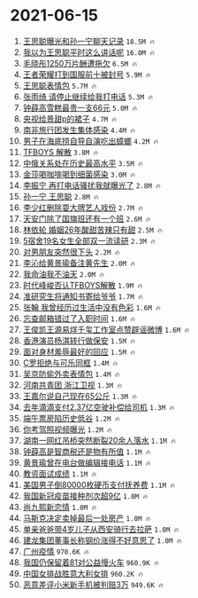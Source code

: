 # 2021-06-15

1. [王思聪曝光和孙一宁聊天记录](https://s.weibo.com/weibo?q=%23%E7%8E%8B%E6%80%9D%E8%81%AA%E6%9B%9D%E5%85%89%E5%92%8C%E5%AD%99%E4%B8%80%E5%AE%81%E8%81%8A%E5%A4%A9%E8%AE%B0%E5%BD%95%23&Refer=top) `18.5M 🔥`
1. [我以为王思聪平时这么讲话呢](https://s.weibo.com/weibo?q=%23%E6%88%91%E4%BB%A5%E4%B8%BA%E7%8E%8B%E6%80%9D%E8%81%AA%E5%B9%B3%E6%97%B6%E8%BF%99%E4%B9%88%E8%AE%B2%E8%AF%9D%E5%91%A2%23&Refer=top) `16.0M 🔥`
1. [毛晓彤1250万片酬遭拖欠](https://s.weibo.com/weibo?q=%23%E6%AF%9B%E6%99%93%E5%BD%A41250%E4%B8%87%E7%89%87%E9%85%AC%E9%81%AD%E6%8B%96%E6%AC%A0%23&Refer=top) `6.5M 🔥`
1. [王者荣耀打到国服前十被封号](https://s.weibo.com/weibo?q=%23%E7%8E%8B%E8%80%85%E8%8D%A3%E8%80%80%E6%89%93%E5%88%B0%E5%9B%BD%E6%9C%8D%E5%89%8D%E5%8D%81%E8%A2%AB%E5%B0%81%E5%8F%B7%23&Refer=top) `5.9M 🔥`
1. [王思聪表情包](https://s.weibo.com/weibo?q=%E7%8E%8B%E6%80%9D%E8%81%AA%E8%A1%A8%E6%83%85%E5%8C%85&Refer=top) `5.7M 🔥`
1. [张雨绮 请停止继续给我打电话](https://s.weibo.com/weibo?q=%E5%BC%A0%E9%9B%A8%E7%BB%AE%20%E8%AF%B7%E5%81%9C%E6%AD%A2%E7%BB%A7%E7%BB%AD%E7%BB%99%E6%88%91%E6%89%93%E7%94%B5%E8%AF%9D&Refer=top) `5.3M 🔥`
1. [钟薛高雪糕最贵一支66元](https://s.weibo.com/weibo?q=%23%E9%92%9F%E8%96%9B%E9%AB%98%E9%9B%AA%E7%B3%95%E6%9C%80%E8%B4%B5%E4%B8%80%E6%94%AF66%E5%85%83%23&Refer=top) `5.0M 🔥`
1. [央视给景甜p的裙子](https://s.weibo.com/weibo?q=%23%E5%A4%AE%E8%A7%86%E7%BB%99%E6%99%AF%E7%94%9Cp%E7%9A%84%E8%A3%99%E5%AD%90%23&Refer=top) `4.7M 🔥`
1. [南非旅行团发生集体感染](https://s.weibo.com/weibo?q=%E5%8D%97%E9%9D%9E%E6%97%85%E8%A1%8C%E5%9B%A2%E5%8F%91%E7%94%9F%E9%9B%86%E4%BD%93%E6%84%9F%E6%9F%93&Refer=top) `4.4M 🔥`
1. [男子在海底捞自导自演吃出蟑螂](https://s.weibo.com/weibo?q=%E7%94%B7%E5%AD%90%E5%9C%A8%E6%B5%B7%E5%BA%95%E6%8D%9E%E8%87%AA%E5%AF%BC%E8%87%AA%E6%BC%94%E5%90%83%E5%87%BA%E8%9F%91%E8%9E%82&Refer=top) `4.2M 🔥`
1. [TFBOYS 解散](https://s.weibo.com/weibo?q=TFBOYS%20%E8%A7%A3%E6%95%A3&Refer=top) `3.8M 🔥`
1. [中俄关系处在历史最高水平](https://s.weibo.com/weibo?q=%E4%B8%AD%E4%BF%84%E5%85%B3%E7%B3%BB%E5%A4%84%E5%9C%A8%E5%8E%86%E5%8F%B2%E6%9C%80%E9%AB%98%E6%B0%B4%E5%B9%B3&Refer=top) `3.5M 🔥`
1. [金莎喝咖啡喝到细菌感染](https://s.weibo.com/weibo?q=%23%E9%87%91%E8%8E%8E%E5%96%9D%E5%92%96%E5%95%A1%E5%96%9D%E5%88%B0%E7%BB%86%E8%8F%8C%E6%84%9F%E6%9F%93%23&Refer=top) `3.0M 🔥`
1. [李振宁 再打电话骚扰我就曝光了](https://s.weibo.com/weibo?q=%E6%9D%8E%E6%8C%AF%E5%AE%81%20%E5%86%8D%E6%89%93%E7%94%B5%E8%AF%9D%E9%AA%9A%E6%89%B0%E6%88%91%E5%B0%B1%E6%9B%9D%E5%85%89%E4%BA%86&Refer=top) `2.8M 🔥`
1. [孙一宁 王思聪](https://s.weibo.com/weibo?q=%E5%AD%99%E4%B8%80%E5%AE%81%20%E7%8E%8B%E6%80%9D%E8%81%AA&Refer=top) `2.8M 🔥`
1. [李少红删除耍大牌艺人戏份](https://s.weibo.com/weibo?q=%23%E6%9D%8E%E5%B0%91%E7%BA%A2%E5%88%A0%E9%99%A4%E8%80%8D%E5%A4%A7%E7%89%8C%E8%89%BA%E4%BA%BA%E6%88%8F%E4%BB%BD%23&Refer=top) `2.7M 🔥`
1. [天安门除了国旗班还有一个班](https://s.weibo.com/weibo?q=%23%E5%A4%A9%E5%AE%89%E9%97%A8%E9%99%A4%E4%BA%86%E5%9B%BD%E6%97%97%E7%8F%AD%E8%BF%98%E6%9C%89%E4%B8%80%E4%B8%AA%E7%8F%AD%23&Refer=top) `2.6M 🔥`
1. [林依轮 婚姻26年酸甜苦辣只有甜](https://s.weibo.com/weibo?q=%E6%9E%97%E4%BE%9D%E8%BD%AE%20%E5%A9%9A%E5%A7%BB26%E5%B9%B4%E9%85%B8%E7%94%9C%E8%8B%A6%E8%BE%A3%E5%8F%AA%E6%9C%89%E7%94%9C&Refer=top) `2.5M 🔥`
1. [5宿舍19名女生全部双一流读研](https://s.weibo.com/weibo?q=%235%E5%AE%BF%E8%88%8D19%E5%90%8D%E5%A5%B3%E7%94%9F%E5%85%A8%E9%83%A8%E5%8F%8C%E4%B8%80%E6%B5%81%E8%AF%BB%E7%A0%94%23&Refer=top) `2.3M 🔥`
1. [对男朋友突然很下头](https://s.weibo.com/weibo?q=%23%E5%AF%B9%E7%94%B7%E6%9C%8B%E5%8F%8B%E7%AA%81%E7%84%B6%E5%BE%88%E4%B8%8B%E5%A4%B4%23&Refer=top) `2.2M 🔥`
1. [李沁给黄景瑜备注黄先生](https://s.weibo.com/weibo?q=%23%E6%9D%8E%E6%B2%81%E7%BB%99%E9%BB%84%E6%99%AF%E7%91%9C%E5%A4%87%E6%B3%A8%E9%BB%84%E5%85%88%E7%94%9F%23&Refer=top) `2.0M 🔥`
1. [我命油我不油天](https://s.weibo.com/weibo?q=%23%E6%88%91%E5%91%BD%E6%B2%B9%E6%88%91%E4%B8%8D%E6%B2%B9%E5%A4%A9%23&Refer=top) `2.0M 🔥`
1. [时代峰峻否认TFBOYS解散](https://s.weibo.com/weibo?q=%23%E6%97%B6%E4%BB%A3%E5%B3%B0%E5%B3%BB%E5%90%A6%E8%AE%A4TFBOYS%E8%A7%A3%E6%95%A3%23&Refer=top) `1.9M 🔥`
1. [准研究生将通知书寄给爷爷](https://s.weibo.com/weibo?q=%23%E5%87%86%E7%A0%94%E7%A9%B6%E7%94%9F%E5%B0%86%E9%80%9A%E7%9F%A5%E4%B9%A6%E5%AF%84%E7%BB%99%E7%88%B7%E7%88%B7%23&Refer=top) `1.7M 🔥`
1. [张翰 我曾经历过生活中没有色彩](https://s.weibo.com/weibo?q=%E5%BC%A0%E7%BF%B0%20%E6%88%91%E6%9B%BE%E7%BB%8F%E5%8E%86%E8%BF%87%E7%94%9F%E6%B4%BB%E4%B8%AD%E6%B2%A1%E6%9C%89%E8%89%B2%E5%BD%A9&Refer=top) `1.6M 🔥`
1. [忘查邮箱错过了入职时间](https://s.weibo.com/weibo?q=%23%E5%BF%98%E6%9F%A5%E9%82%AE%E7%AE%B1%E9%94%99%E8%BF%87%E4%BA%86%E5%85%A5%E8%81%8C%E6%97%B6%E9%97%B4%23&Refer=top) `1.6M 🔥`
1. [王俊凯王源易烊千玺工作室点赞辟谣微博](https://s.weibo.com/weibo?q=%23%E7%8E%8B%E4%BF%8A%E5%87%AF%E7%8E%8B%E6%BA%90%E6%98%93%E7%83%8A%E5%8D%83%E7%8E%BA%E5%B7%A5%E4%BD%9C%E5%AE%A4%E7%82%B9%E8%B5%9E%E8%BE%9F%E8%B0%A3%E5%BE%AE%E5%8D%9A%23&Refer=top) `1.6M 🔥`
1. [香港演员杨淇转行做保安](https://s.weibo.com/weibo?q=%23%E9%A6%99%E6%B8%AF%E6%BC%94%E5%91%98%E6%9D%A8%E6%B7%87%E8%BD%AC%E8%A1%8C%E5%81%9A%E4%BF%9D%E5%AE%89%23&Refer=top) `1.5M 🔥`
1. [面对身材羞辱最好的回应](https://s.weibo.com/weibo?q=%23%E9%9D%A2%E5%AF%B9%E8%BA%AB%E6%9D%90%E7%BE%9E%E8%BE%B1%E6%9C%80%E5%A5%BD%E7%9A%84%E5%9B%9E%E5%BA%94%23&Refer=top) `1.5M 🔥`
1. [C罗拒绝与可乐同框](https://s.weibo.com/weibo?q=%23C%E7%BD%97%E6%8B%92%E7%BB%9D%E4%B8%8E%E5%8F%AF%E4%B9%90%E5%90%8C%E6%A1%86%23&Refer=top) `1.4M 🔥`
1. [吴京防偷外卖表情包](https://s.weibo.com/weibo?q=%23%E5%90%B4%E4%BA%AC%E9%98%B2%E5%81%B7%E5%A4%96%E5%8D%96%E8%A1%A8%E6%83%85%E5%8C%85%23&Refer=top) `1.4M 🔥`
1. [河南共青团 浙江卫视](https://s.weibo.com/weibo?q=%E6%B2%B3%E5%8D%97%E5%85%B1%E9%9D%92%E5%9B%A2%20%E6%B5%99%E6%B1%9F%E5%8D%AB%E8%A7%86&Refer=top) `1.3M 🔥`
1. [王嘉尔说自己现在65公斤](https://s.weibo.com/weibo?q=%23%E7%8E%8B%E5%98%89%E5%B0%94%E8%AF%B4%E8%87%AA%E5%B7%B1%E7%8E%B0%E5%9C%A865%E5%85%AC%E6%96%A4%23&Refer=top) `1.3M 🔥`
1. [去年滴滴支付2.37亿空驶补偿给司机](https://s.weibo.com/weibo?q=%23%E5%8E%BB%E5%B9%B4%E6%BB%B4%E6%BB%B4%E6%94%AF%E4%BB%982.37%E4%BA%BF%E7%A9%BA%E9%A9%B6%E8%A1%A5%E5%81%BF%E7%BB%99%E5%8F%B8%E6%9C%BA%23&Refer=top) `1.3M 🔥`
1. [端午票房陷历史低谷](https://s.weibo.com/weibo?q=%23%E7%AB%AF%E5%8D%88%E7%A5%A8%E6%88%BF%E9%99%B7%E5%8E%86%E5%8F%B2%E4%BD%8E%E8%B0%B7%23&Refer=top) `1.2M 🔥`
1. [你考驾照视频曝光](https://s.weibo.com/weibo?q=%23%E4%BD%A0%E8%80%83%E9%A9%BE%E7%85%A7%E8%A7%86%E9%A2%91%E6%9B%9D%E5%85%89%23&Refer=top) `1.2M 🔥`
1. [湖南一网红吊桥突然断裂20余人落水](https://s.weibo.com/weibo?q=%23%E6%B9%96%E5%8D%97%E4%B8%80%E7%BD%91%E7%BA%A2%E5%90%8A%E6%A1%A5%E7%AA%81%E7%84%B6%E6%96%AD%E8%A3%8220%E4%BD%99%E4%BA%BA%E8%90%BD%E6%B0%B4%23&Refer=top) `1.1M 🔥`
1. [钟薛高是智商税还是物有所值](https://s.weibo.com/weibo?q=%23%E9%92%9F%E8%96%9B%E9%AB%98%E6%98%AF%E6%99%BA%E5%95%86%E7%A8%8E%E8%BF%98%E6%98%AF%E7%89%A9%E6%9C%89%E6%89%80%E5%80%BC%23&Refer=top) `1.1M 🔥`
1. [黄景瑜曾在电台做编辑接电话](https://s.weibo.com/weibo?q=%23%E9%BB%84%E6%99%AF%E7%91%9C%E6%9B%BE%E5%9C%A8%E7%94%B5%E5%8F%B0%E5%81%9A%E7%BC%96%E8%BE%91%E6%8E%A5%E7%94%B5%E8%AF%9D%23&Refer=top) `1.1M 🔥`
1. [教资面试成绩](https://s.weibo.com/weibo?q=%23%E6%95%99%E8%B5%84%E9%9D%A2%E8%AF%95%E6%88%90%E7%BB%A9%23&Refer=top) `1.1M 🔥`
1. [美国男子倒80000枚硬币支付抚养费](https://s.weibo.com/weibo?q=%23%E7%BE%8E%E5%9B%BD%E7%94%B7%E5%AD%90%E5%80%9280000%E6%9E%9A%E7%A1%AC%E5%B8%81%E6%94%AF%E4%BB%98%E6%8A%9A%E5%85%BB%E8%B4%B9%23&Refer=top) `1.1M 🔥`
1. [我国新冠疫苗接种剂次超9亿](https://s.weibo.com/weibo?q=%23%E6%88%91%E5%9B%BD%E6%96%B0%E5%86%A0%E7%96%AB%E8%8B%97%E6%8E%A5%E7%A7%8D%E5%89%82%E6%AC%A1%E8%B6%859%E4%BA%BF%23&Refer=top) `1.0M 🔥`
1. [尚九熙新恋情](https://s.weibo.com/weibo?q=%23%E5%B0%9A%E4%B9%9D%E7%86%99%E6%96%B0%E6%81%8B%E6%83%85%23&Refer=top) `1.0M 🔥`
1. [马斯克决定卖掉最后一处房产](https://s.weibo.com/weibo?q=%23%E9%A9%AC%E6%96%AF%E5%85%8B%E5%86%B3%E5%AE%9A%E5%8D%96%E6%8E%89%E6%9C%80%E5%90%8E%E4%B8%80%E5%A4%84%E6%88%BF%E4%BA%A7%23&Refer=top) `1.0M 🔥`
1. [单亲爸爸带4岁儿子从西安骑行去拉萨](https://s.weibo.com/weibo?q=%23%E5%8D%95%E4%BA%B2%E7%88%B8%E7%88%B8%E5%B8%A64%E5%B2%81%E5%84%BF%E5%AD%90%E4%BB%8E%E8%A5%BF%E5%AE%89%E9%AA%91%E8%A1%8C%E5%8E%BB%E6%8B%89%E8%90%A8%23&Refer=top) `1.0M 🔥`
1. [建龙集团董事长称钢价涨得不好意思了](https://s.weibo.com/weibo?q=%23%E5%BB%BA%E9%BE%99%E9%9B%86%E5%9B%A2%E8%91%A3%E4%BA%8B%E9%95%BF%E7%A7%B0%E9%92%A2%E4%BB%B7%E6%B6%A8%E5%BE%97%E4%B8%8D%E5%A5%BD%E6%84%8F%E6%80%9D%E4%BA%86%23&Refer=top) `1.0M 🔥`
1. [广州疫情](https://s.weibo.com/weibo?q=%23%E5%B9%BF%E5%B7%9E%E7%96%AB%E6%83%85%23&Refer=top) `970.6K 🔥`
1. [我国仍保留着81对公益慢火车](https://s.weibo.com/weibo?q=%23%E6%88%91%E5%9B%BD%E4%BB%8D%E4%BF%9D%E7%95%99%E7%9D%8081%E5%AF%B9%E5%85%AC%E7%9B%8A%E6%85%A2%E7%81%AB%E8%BD%A6%23&Refer=top) `960.9K 🔥`
1. [中国女排战胜意大利女排](https://s.weibo.com/weibo?q=%23%E4%B8%AD%E5%9B%BD%E5%A5%B3%E6%8E%92%E6%88%98%E8%83%9C%E6%84%8F%E5%A4%A7%E5%88%A9%E5%A5%B3%E6%8E%92%23&Refer=top) `960.2K 🔥`
1. [恶意差评小米新手机被判赔3万](https://s.weibo.com/weibo?q=%23%E6%81%B6%E6%84%8F%E5%B7%AE%E8%AF%84%E5%B0%8F%E7%B1%B3%E6%96%B0%E6%89%8B%E6%9C%BA%E8%A2%AB%E5%88%A4%E8%B5%943%E4%B8%87%23&Refer=top) `949.6K 🔥`

